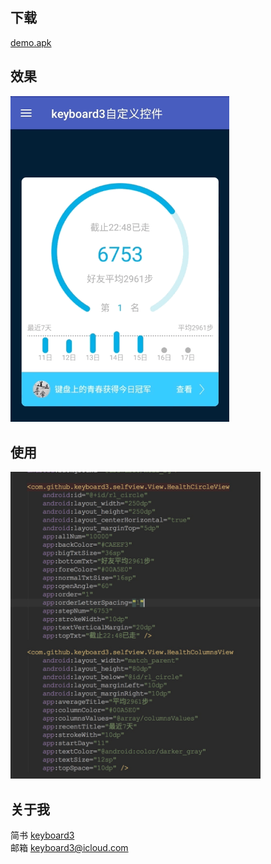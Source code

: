 ## 下载
[demo.apk](http://download.fir.im/v2/app/install/59b63f33548b7a28a000008b?download_token=36abfb0627d8ecd0ad3146c5aecf6f78&source=update)

## 效果
<img src="/images/qqHealth.gif" width="350">

## 使用
<img src="/images/code.png" width="400">

## 关于我

简书 [keyboard3](http://www.jianshu.com/users/62329de8c8a6/latest_articles)<br>
邮箱 keyboard3@icloud.com
